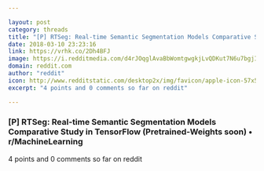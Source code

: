 ```yaml
---

layout: post
category: threads
title: "[P] RTSeg: Real-time Semantic Segmentation Models Comparative Study in TensorFlow (Pretrained-Weights soon)"
date: 2018-03-10 23:23:16
link: https://vrhk.co/2Dh4BFJ
image: https://i.redditmedia.com/d4rJOqglAvaBbWomtgwgkjLvQDKut7N6u7bgjIKavQo.jpg?w=320&s=0b9281f8d7f778c3cacde4e39b41ae87
domain: reddit.com
author: "reddit"
icon: http://www.redditstatic.com/desktop2x/img/favicon/apple-icon-57x57.png
excerpt: "4 points and 0 comments so far on reddit"

---
```


### [P] RTSeg: Real-time Semantic Segmentation Models Comparative Study in TensorFlow (Pretrained-Weights soon) • r/MachineLearning

4 points and 0 comments so far on reddit